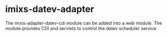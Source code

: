 imixs-datev-adapter
==============

The imxis-adapter-datev-cdi module can be added into a web module. The module provides CDI and servlets to control the datev scheduler service